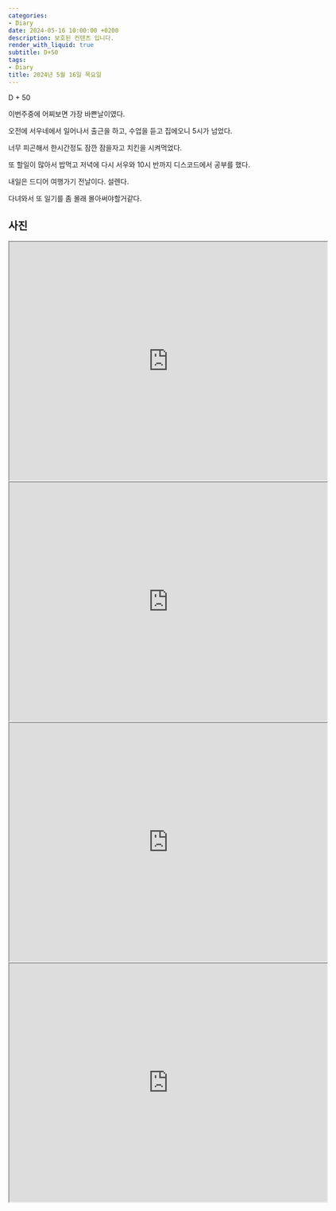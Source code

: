 ```yaml
---
categories:
- Diary
date: 2024-05-16 10:00:00 +0200
description: 보호된 컨텐츠 입니다.
render_with_liquid: true
subtitle: D+50
tags:
- Diary
title: 2024년 5월 16일 목요일
---
```




D + 50 



이번주중에 어찌보면 가장 바쁜날이였다.



오전에 서우네에서 일어나서 출근을 하고, 수업을 듣고 집에오니 5시가 넘었다.



너무 피곤해서 한시간정도 잠깐 잠을자고 치킨을 시켜먹었다.



또 할일이 많아서 밥먹고 저녁에 다시 서우와 10시 반까지 디스코드에서 공부를 했다.



내일은 드디어 여행가기 전날이다. 설렌다.



다녀와서 또 일기를 좀 몰래 몰아써야할거같다.



## 사진

<iframe src="https://drive.google.com/file/d/1hA-_fl1V4axEPA1GxrvxUhwjh-oy1pbE/preview" width="640" height="480" allow="autoplay"></iframe>

<iframe src="https://drive.google.com/file/d/1MqfvFEAnXMQDVFLRuqrE4CTWyWwbDBBw/preview" width="640" height="480" allow="autoplay"></iframe>

<iframe src="https://drive.google.com/file/d/1vcBlRu6_ZqFiRkuVbjuAqw2omZcBzotX/preview" width="640" height="480" allow="autoplay"></iframe>

<iframe src="https://drive.google.com/file/d/15mHIWPWO-41TLl5-EQXF3zmx9_w8Ppsr/preview" width="640" height="480" allow="autoplay"></iframe>

